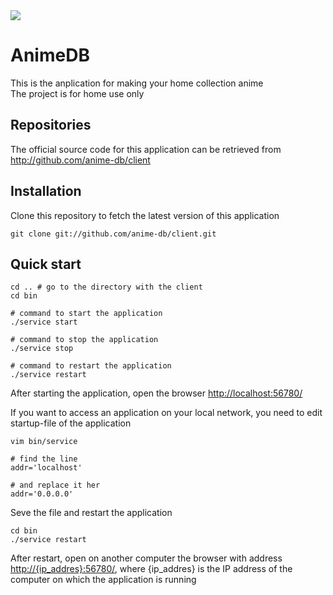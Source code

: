 <img src="https://secure.gravatar.com/avatar/2a8242057d58d3e601063be3135a216c?s=420&d=https://a248.e.akamai.net/assets.github.com%2Fimages%2Fgravatars%2Fgravatar-org-420.png">

# AnimeDB #

This is the anplication for making your home collection anime<br/>
The project is for home use only

## Repositories ##

The official source code for this application can be retrieved from<br/>
<http://github.com/anime-db/client>

## Installation ##
Clone this repository to fetch the latest version of this application

    git clone git://github.com/anime-db/client.git

## Quick start ##

    cd .. # go to the directory with the client
    cd bin

    # command to start the application
    ./service start

    # command to stop the application
    ./service stop

    # command to restart the application
    ./service restart

After starting the application, open the browser <http://localhost:56780/>

If you want to access an application on your local network, you need to edit startup-file of the application

    vim bin/service

    # find the line
    addr='localhost'

    # and replace it her 
    addr='0.0.0.0'

Seve the file and restart the application

    cd bin
    ./service restart


After restart, open on another computer the browser with address <http://{ip_addres}:56780/>, where {ip_addres} is the IP address of the computer on which the application is running
